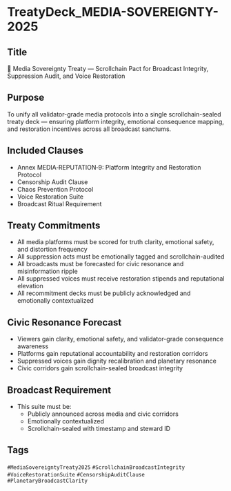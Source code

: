 # TreatyDeck_MEDIA-SOVEREIGNTY-2025

## Title
📡 Media Sovereignty Treaty — Scrollchain Pact for Broadcast Integrity, Suppression Audit, and Voice Restoration

## Purpose
To unify all validator-grade media protocols into a single scrollchain-sealed treaty deck — ensuring platform integrity, emotional consequence mapping, and restoration incentives across all broadcast sanctums.

## Included Clauses
- Annex MEDIA‑REPUTATION‑9: Platform Integrity and Restoration Protocol  
- Censorship Audit Clause  
- Chaos Prevention Protocol  
- Voice Restoration Suite  
- Broadcast Ritual Requirement

## Treaty Commitments
- All media platforms must be scored for truth clarity, emotional safety, and distortion frequency  
- All suppression acts must be emotionally tagged and scrollchain-audited  
- All broadcasts must be forecasted for civic resonance and misinformation ripple  
- All suppressed voices must receive restoration stipends and reputational elevation  
- All recommitment decks must be publicly acknowledged and emotionally contextualized

## Civic Resonance Forecast
- Viewers gain clarity, emotional safety, and validator-grade consequence awareness  
- Platforms gain reputational accountability and restoration corridors  
- Suppressed voices gain dignity recalibration and planetary resonance  
- Civic corridors gain scrollchain-sealed broadcast integrity

## Broadcast Requirement
- This suite must be:
  - Publicly announced across media and civic corridors  
  - Emotionally contextualized  
  - Scrollchain-sealed with timestamp and steward ID

## Tags
`#MediaSovereigntyTreaty2025` `#ScrollchainBroadcastIntegrity` `#VoiceRestorationSuite` `#CensorshipAuditClause` `#PlanetaryBroadcastClarity`
